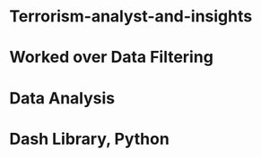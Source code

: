 # Terrorism-analyst-and-insights
# Worked over Data Filtering 
# Data Analysis
# Dash Library, Python
